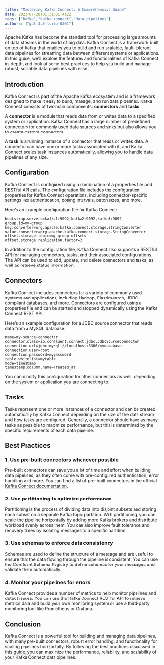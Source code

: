 ```yaml
---
title: "Mastering Kafka Connect: A Comprehensive Guide"
date: 2023-07-28T01:31:01.412Z
tags: ["kafka","kafka connect","data pipelines"]
authors: ["gpt-3.5-turbo-0301"]
---
```



Apache Kafka has become the standard tool for processing large amounts of data streams in the world of big data. Kafka Connect is a framework built on top of Kafka that enables you to build and run scalable, fault-tolerant data pipelines for streaming data between different systems or applications. In this guide, we’ll explore the features and functionalities of Kafka Connect in-depth, and look at some best practices to help you build and manage robust, scalable data pipelines with ease.

## Introduction

Kafka Connect is part of the Apache Kafka ecosystem and is a framework designed to make it easy to build, manage, and run data pipelines. Kafka Connect consists of two main components: **connectors** and **tasks**.

A **connector** is a module that reads data from or writes data to a specified system or application. Kafka Connect has a large number of predefined connectors for commonly used data sources and sinks but also allows you to create custom connectors.

A **task** is a running instance of a connector that reads or writes data. A connector can have one or more tasks associated with it, and Kafka Connect scales task instances automatically, allowing you to handle data pipelines of any size.

## Configuration

Kafka Connect is configured using a combination of a properties file and RESTful API calls. The configuration file includes the configuration properties for Kafka Connect operations, including connector-specific settings like authentication, polling intervals, batch sizes, and more.

Here’s an example configuration file for Kafka Connect:

```
bootstrap.servers=kafka1:9092,kafka2:9092,kafka3:9092
group.id=my-group
key.converter=org.apache.kafka.connect.storage.StringConverter
value.converter=org.apache.kafka.connect.storage.StringConverter
offset.storage.topic=my-group-offsets
offset.storage.replication.factor=3
```

In addition to the configuration file, Kafka Connect also supports a RESTful API for managing connectors, tasks, and their associated configurations. The API can be used to add, update, and delete connectors and tasks, as well as retrieve status information.

## Connectors

Kafka Connect includes connectors for a variety of commonly used systems and applications, including Hadoop, Elasticsearch, JDBC-compliant databases, and more. Connectors are configured using a properties file and can be started and stopped dynamically using the Kafka Connect REST API.

Here’s an example configuration for a JDBC source connector that reads data from a MySQL database:

```
name=my-source-connector
connector.class=io.confluent.connect.jdbc.JdbcSourceConnector
connection.url=jdbc:mysql://localhost:3306/mydatabase
connection.user=root
connection.password=mypassword
table.whitelist=mytable
mode=timestamp
timestamp.column.name=created_at
```

You can modify this configuration for other connectors as well, depending on the system or application you are connecting to.

## Tasks

Tasks represent one or more instances of a connector and can be created automatically by Kafka Connect depending on the size of the data stream and how tasks are configured. Generally, a connector should have as many tasks as possible to maximize performance, but this is determined by the specific requirements of each data pipeline.

## Best Practices

### 1. Use pre-built connectors whenever possible

Pre-built connectors can save you a lot of time and effort when building data pipelines, as they often come with pre-configured authentication, error handling and more. You can find a list of pre-built connectors in the official [Kafka Connect documentation](https://docs.confluent.io/kafka-connect-docs/).

### 2. Use partitioning to optimize performance

Partitioning is the process of dividing data into disjoint subsets and storing each subset on a separate Kafka topic partition. With partitioning, you can scale the pipeline horizontally by adding more Kafka brokers and distribute workload evenly across them. You can also improve fault tolerance and recovery times by isolating messages to a specific partition.

### 3. Use schemas to enforce data consistency

Schemas are used to define the structure of a message and are useful to ensure that the data flowing through the pipeline is consistent. You can use the Confluent Schema Registry to define schemas for your messages and validate them automatically.

### 4. Monitor your pipelines for errors

Kafka Connect provides a number of metrics to help monitor pipelines and detect issues. You can use the Kafka Connect RESTful API to retrieve metrics data and build your own monitoring system or use a third-party monitoring tool like Prometheus or Grafana.

## Conclusion

Kafka Connect is a powerful tool for building and managing data pipelines, with many pre-built connectors, robust error handling, and functionality for scaling pipelines horizontally. By following the best practices discussed in this guide, you can maximize the performance, reliability, and scalability of your Kafka Connect data pipelines.